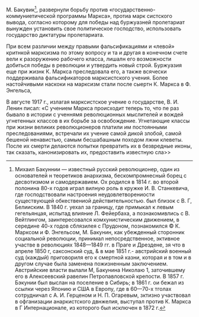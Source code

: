 М. Бакувик[^*], развернули борьбу против «государственно-коммуниетической программы Маркса», протиа марк систского вывода, согласно которому для победы над буржуазней пролетариат вынужден установить свое политическое господство, использовать государство диктатуры пролетариата.

При всем различии между правыми фальсификациями и «левой» критнкой марксизма по этому вопросу и та и другая в конечном счете вели к разоружению рабочего класса, лишалн его возможности добиться победы в революции и утвердить новый строй. Буржуазия еще при жизнк К. Маркса преследовала его, а также всячески поддерживала  фальсификаторов марксистского учения. Более настойчивыми наскоки на марксизм стали после сыертн К. Маркса в Ф. Энгельса,

В августе 1917 г., излагая марксистское учение о государстве, В. И. Ленин писал: «С учением Маркса происходит теперь то, что пе раз бывало в истории с ученнямя революционных мыслителей и вождей угнетенных классов в их борьбе за освобождение. Угнетающие классы при жизни великих революционеров платили им постоянными преследованиями, встречали их учение самой дикой злобой, самой бешеной ненавистью, самым бесшабашным походом лжни клеветы. После их смерти делаются попытки превратить их в безвредные иконы, так сказать, канонизировать их, предоставить известную сла>>

[^*]: Михаил Бакуннии — известный русский революционер, один из основателей н теоретиков анархизма, бескомпромнесный борец с десвотизмом и самодержавием. Ох родился в 1814 г. во второй полонина 80-х годов играл вилную роль в кружке И. В. Станкевича, где господствовали настроения неудовлетворениости существующей обкествениой  действительностью. был близок с В. Г, Белииским. В 1840 г. уехал за границу, где примыкал к левым гегельянцая, испытад влияние Л. Фейербаха, а познакомивлись с В. Вейтлингом, заинтересовался комхунистическим движением, в середине 40-х годов сблязилея с Прудоном, познакомился © К. Марксом и Ф. Энгельсом,
М. Бакунин, как убежденный сторонник социальной революции, принимал непосредственное, эктивное участве в революциях 1848—1849 гг. в Праге и Дрездене, зя что в апреле 1850 г, саксонский суд, & в мае 1851 г.- австрийский военный суд (каждый) приговориля его к смертной казни, которая и в том и в другом случае была заменена пожизненным заключением. Австрийские власти вылали М, Бакунина Николаю 1, заточившему его в Алексеевский равелин Петропавловской крепости. В 1857 г. Бэкунии был выслан на поселение в Сибирь; в 1861 г. ои бежал из ссылки через Японию и США в Европу, где в 60—70-х тголах сотрудничал с А. И. Герценом и Н. П. Огаревым, зктизно участвовал в офганизации анаркистского двнжелия, выступал против К. Маркса в Г Интернационале, из которого был исключен в 1872 г.
